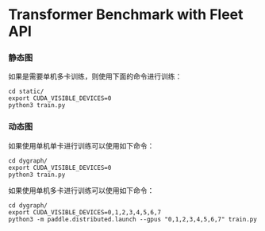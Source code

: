 # Transformer Benchmark with Fleet API

### 静态图
如果是需要单机多卡训练，则使用下面的命令进行训练：
``` shell
cd static/
export CUDA_VISIBLE_DEVICES=0
python3 train.py
```

### 动态图
如果使用单机单卡进行训练可以使用如下命令：
``` shell
cd dygraph/
export CUDA_VISIBLE_DEVICES=0
python3 train.py
```

如果使用单机多卡进行训练可以使用如下命令：
``` shell
cd dygraph/
export CUDA_VISIBLE_DEVICES=0,1,2,3,4,5,6,7
python3 -m paddle.distributed.launch --gpus "0,1,2,3,4,5,6,7" train.py
```
